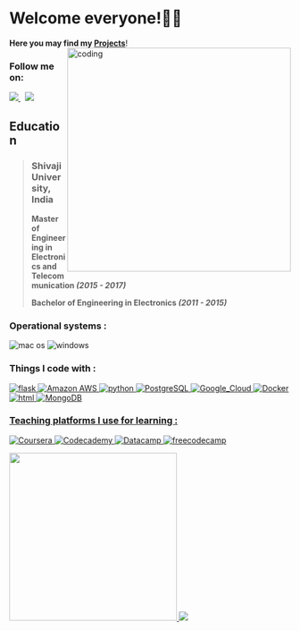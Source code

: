 # Welcome everyone!🌈🌟
**Here you may find my [Projects](https://github.com/pradnyahukeri?tab=repositories)**!
<img align="right" alt="coding" width="400" src="https://camo.githubusercontent.com/374987f773148e46b1851b9e3bc4bf71b182562dd002620ef3e4263cb3997130/68747470733a2f2f6d69726f2e6d656469756d2e636f6d2f6d61782f3837352f312a7164415731546a434e353768316c6275757a766368672e676966">

### Follow me on:

 <a href="https://www.linkedin.com/in/pradnyahukeri/"><img src="https://img.shields.io/badge/linkedin-%230077B5.svg?&style=for-the-badge&logo=linkedin&logoColor=white" /> </a>&nbsp;&nbsp;<a href="https://www.kaggle.com/pradnyahukeri"><img src="https://img.shields.io/badge/Kaggle-20BEFF?style=for-the-badge&logo=Kaggle&logoColor=white"/></a>&nbsp;&nbsp;

## Education
> ### Shivaji University, India
> 
> **Master of Engineering in Electronics and Telecommunication *(2015 - 2017)***
> 
> 
> **Bachelor of Engineering in Electronics *(2011 - 2015)***
>


### Operational systems :

<img alt="mac os" src="https://img.shields.io/badge/mac%20os-000000?style=for-the-badge&logo=apple&logoColor=white"> <img alt="windows" src="https://img.shields.io/badge/Windows-0078D6?style=for-the-badge&logo=windows&logoColor=white" /> 

### Things I code with :
 <a href="https://flask.palletsprojects.com/en/2.2.x/"><img alt="flask" src="https://img.shields.io/badge/Flask-000000?style=for-the-badge&logo=flask&logoColor=white" /> <a href="https://aws.amazon.com/de/free/?trk=7f46dc7a-cf36-47f2-8b7b-74dceeb857ff&sc_channel=ps&s_kwcid=AL!4422!3!560181736202!e!!g!!amazon%20aws&ef_id=CjwKCAjw9suYBhBIEiwA7iMhNL3Kl7lcljAFFZrsJrn_A9wv32xfICXgC_srJQqo-GEHipIJUQHOFRoCqrIQAvD_BwE:G:s&s_kwcid=AL!4422!3!560181736202!e!!g!!amazon%20aws"><img alt="Amazon AWS" src="https://img.shields.io/badge/Amazon_AWS-232F3E?style=for-the-badge&logo=amazon-aws&logoColor=white" /> <a href="https://www.python.org/"><img alt="python" src="https://img.shields.io/badge/Python-14354C?style=for-the-badge&logo=python&logoColor=white" /> <a href="https://www.postgresql.org/"><img alt="PostgreSQL" src="https://img.shields.io/badge/PostgreSQL-316192?style=for-the-badge&logo=postgresql&logoColor=white" /> <a href="https://cloud.google.com/gcp/?hl=de&utm_source=google&utm_medium=cpc&utm_campaign=emea-de-all-de-bkws-all-all-trial-e-gcp-1011340&utm_content=text-ad-none-any-DEV_c-CRE_495030364511-ADGP_Hybrid+%7C+BKWS+-+EXA+%7C+Txt+~+GCP+~+General%23v3-KWID_43700060393213364-kwd-6458750523-userloc_9061132&utm_term=KW_google%20cloud-NET_g-PLAC_&gclid=CjwKCAjw9suYBhBIEiwA7iMhNL354y3MAHGBU7YVsAYDgjr3NB1WTqi4xGjC6JREdmS2h_AQMjHl5RoCZ3AQAvD_BwE&gclsrc=aw.ds"> <img alt="Google_Cloud" src="https://img.shields.io/badge/Google_Cloud-4285F4?style=for-the-badge&logo=google-cloud&logoColor=white" /> <a href="https://www.docker.com/"><img alt="Docker" src="https://img.shields.io/badge/-Docker-46a2f1?style=for-the-badge&logo=docker&logoColor=white" />  <img alt="html" src="https://img.shields.io/badge/HTML-239120?style=for-the-badge&logo=html5&logoColor=white" />  <a href="https://www.mongodb.com/cloud/atlas/lp/try2-de?utm_source=google&utm_campaign=gs_emea_germany_search_core_brand_atlas_desktop&utm_term=mongodb&utm_medium=cpc_paid_search&utm_ad=e&utm_ad_campaign_id=12212624524&adgroup=115749704783&gclid=CjwKCAjw9suYBhBIEiwA7iMhNKsL3eJyMBhH-b0gQcFXTu-KvcfIXOF2t0Sic6_m_4RjGJA3uqVUdxoCamYQAvD_BwE"> <img alt="MongoDB" src="https://img.shields.io/badge/MongoDB-4EA94B?style=for-the-badge&logo=mongodb&logoColor=white" /> 

### Teaching platforms I use for learning :
<a href="https://www.coursera.org/courseraplus/?utm_source=gg&utm_medium=sem&utm_campaign=04-CourseraPlus-EU&utm_content=B2C&campaignid=13520447723&adgroupid=124369969820&device=c&keyword=coursera&matchtype=b&network=g&devicemodel=&adpostion=&creativeid=527622276210&hide_mobile_promo&gclid=CjwKCAjw9suYBhBIEiwA7iMhNHYuDwog_ujR5Q53ZY6z85bLXZ0HJQcnXGUbjCiM0l4EMR82AqErOxoCn44QAvD_BwE"> <img alt="Coursera" src="https://img.shields.io/badge/Coursera-0056D2?style=for-the-badge&logo=Coursera&logoColor=white" /> <a href="https://www.codecademy.com/"><img alt="Codecademy" src="https://img.shields.io/badge/Codecademy-FFF0E5?style=for-the-badge&logo=codecademy&logoColor=303347" /> <a href="https://www.datacamp.com/tutorial/recommender-systems-python"> <img alt="Datacamp" src="https://img.shields.io/badge/Datacamp-05192D?style=for-the-badge&logo=datacamp&logoColor=65FF8F" /> <a href="https://www.freecodecamp.org/"> <img alt="freecodecamp" src="https://img.shields.io/badge/freecodecamp-27273D?style=for-the-badge&logo=freecodecamp&logoColor=white" /> 


 <img src="https://github.com/NikitaSmirnov22/git_for_geeks/blob/main/giphy2.gif" width="300" height="300"> <img src="https://github.com/NikitaSmirnov22/git_for_geeks/blob/main/nerdo.gif"> 
